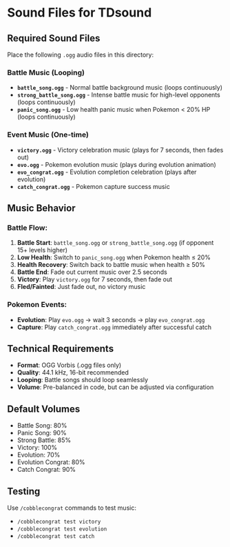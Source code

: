 # Sound Files for TDsound

## Required Sound Files

Place the following `.ogg` audio files in this directory:

### Battle Music (Looping)
- **`battle_song.ogg`** - Normal battle background music (loops continuously)
- **`strong_battle_song.ogg`** - Intense battle music for high-level opponents (loops continuously)  
- **`panic_song.ogg`** - Low health panic music when Pokemon < 20% HP (loops continuously)

### Event Music (One-time)
- **`victory.ogg`** - Victory celebration music (plays for 7 seconds, then fades out)
- **`evo.ogg`** - Pokemon evolution music (plays during evolution animation)
- **`evo_congrat.ogg`** - Evolution completion celebration (plays after evolution)
- **`catch_congrat.ogg`** - Pokemon capture success music

## Music Behavior

### Battle Flow:
1. **Battle Start**: `battle_song.ogg` or `strong_battle_song.ogg` (if opponent 15+ levels higher)
2. **Low Health**: Switch to `panic_song.ogg` when Pokemon health ≤ 20%
3. **Health Recovery**: Switch back to battle music when health ≥ 50%
4. **Battle End**: Fade out current music over 2.5 seconds
5. **Victory**: Play `victory.ogg` for 7 seconds, then fade out
6. **Fled/Fainted**: Just fade out, no victory music

### Pokemon Events:
- **Evolution**: Play `evo.ogg` → wait 3 seconds → play `evo_congrat.ogg`
- **Capture**: Play `catch_congrat.ogg` immediately after successful catch

## Technical Requirements

- **Format**: OGG Vorbis (.ogg files only)
- **Quality**: 44.1 kHz, 16-bit recommended
- **Looping**: Battle songs should loop seamlessly
- **Volume**: Pre-balanced in code, but can be adjusted via configuration

## Default Volumes
- Battle Song: 80%
- Panic Song: 90% 
- Strong Battle: 85%
- Victory: 100%
- Evolution: 70%
- Evolution Congrat: 80%
- Catch Congrat: 90%

## Testing

Use `/cobblecongrat` commands to test music:
- `/cobblecongrat test victory`
- `/cobblecongrat test evolution`
- `/cobblecongrat test catch`